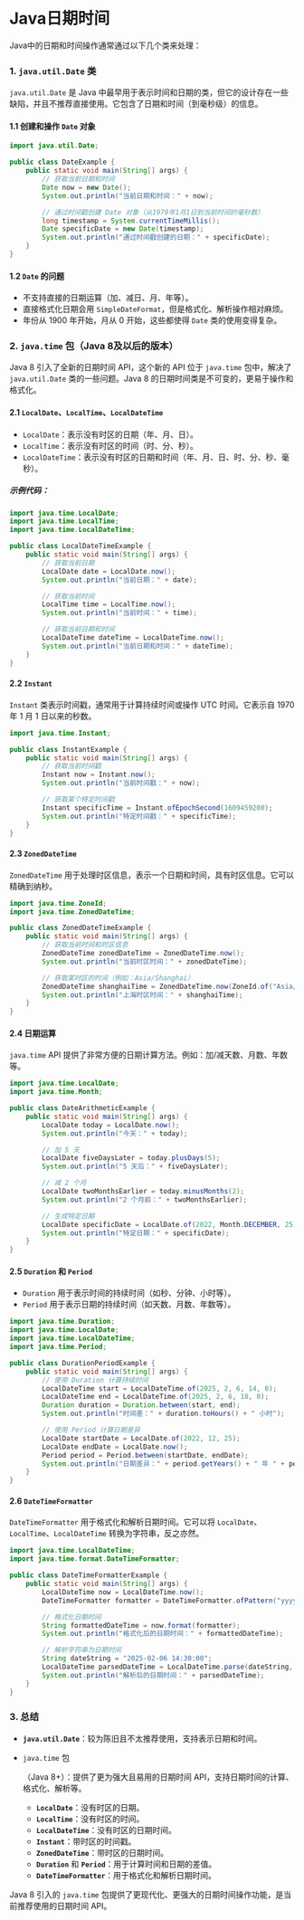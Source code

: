 # Java日期时间

Java中的日期和时间操作通常通过以下几个类来处理：

### 1. **`java.util.Date` 类**

`java.util.Date` 是 Java 中最早用于表示时间和日期的类，但它的设计存在一些缺陷，并且不推荐直接使用。它包含了日期和时间（到毫秒级）的信息。

#### 1.1 **创建和操作 `Date` 对象**

```java
import java.util.Date;

public class DateExample {
    public static void main(String[] args) {
        // 获取当前日期和时间
        Date now = new Date();
        System.out.println("当前日期和时间：" + now);

        // 通过时间戳创建 Date 对象（从1970年1月1日到当前时间的毫秒数）
        long timestamp = System.currentTimeMillis();
        Date specificDate = new Date(timestamp);
        System.out.println("通过时间戳创建的日期：" + specificDate);
    }
}
```

#### 1.2 **`Date` 的问题**

- 不支持直接的日期运算（加、减日、月、年等）。
- 直接格式化日期会用 `SimpleDateFormat`，但是格式化、解析操作相对麻烦。
- 年份从 1900 年开始，月从 0 开始，这些都使得 `Date` 类的使用变得复杂。

### 2. **`java.time` 包（Java 8及以后的版本）**

Java 8 引入了全新的日期时间 API，这个新的 API 位于 `java.time` 包中，解决了 `java.util.Date` 类的一些问题。Java 8 的日期时间类是不可变的，更易于操作和格式化。

#### 2.1 **`LocalDate`、`LocalTime`、`LocalDateTime`**

- `LocalDate`：表示没有时区的日期（年、月、日）。
- `LocalTime`：表示没有时区的时间（时、分、秒）。
- `LocalDateTime`：表示没有时区的日期和时间（年、月、日、时、分、秒、毫秒）。

##### 示例代码：

```java
import java.time.LocalDate;
import java.time.LocalTime;
import java.time.LocalDateTime;

public class LocalDateTimeExample {
    public static void main(String[] args) {
        // 获取当前日期
        LocalDate date = LocalDate.now();
        System.out.println("当前日期：" + date);

        // 获取当前时间
        LocalTime time = LocalTime.now();
        System.out.println("当前时间：" + time);

        // 获取当前日期和时间
        LocalDateTime dateTime = LocalDateTime.now();
        System.out.println("当前日期和时间：" + dateTime);
    }
}
```

#### 2.2 **`Instant`**

`Instant` 类表示时间戳，通常用于计算持续时间或操作 UTC 时间。它表示自 1970 年 1 月 1 日以来的秒数。

```java
import java.time.Instant;

public class InstantExample {
    public static void main(String[] args) {
        // 获取当前时间戳
        Instant now = Instant.now();
        System.out.println("当前时间戳：" + now);

        // 获取某个特定时间戳
        Instant specificTime = Instant.ofEpochSecond(1609459200);
        System.out.println("特定时间戳：" + specificTime);
    }
}
```

#### 2.3 **`ZonedDateTime`**

`ZonedDateTime` 用于处理时区信息，表示一个日期和时间，具有时区信息。它可以精确到纳秒。

```java
import java.time.ZoneId;
import java.time.ZonedDateTime;

public class ZonedDateTimeExample {
    public static void main(String[] args) {
        // 获取当前时间和时区信息
        ZonedDateTime zonedDateTime = ZonedDateTime.now();
        System.out.println("当前时区时间：" + zonedDateTime);

        // 获取某时区的时间（例如：Asia/Shanghai）
        ZonedDateTime shanghaiTime = ZonedDateTime.now(ZoneId.of("Asia/Shanghai"));
        System.out.println("上海时区时间：" + shanghaiTime);
    }
}
```

#### 2.4 **日期运算**

`java.time` API 提供了非常方便的日期计算方法。例如：加/减天数、月数、年数等。

```java
import java.time.LocalDate;
import java.time.Month;

public class DateArithmeticExample {
    public static void main(String[] args) {
        LocalDate today = LocalDate.now();
        System.out.println("今天：" + today);

        // 加 5 天
        LocalDate fiveDaysLater = today.plusDays(5);
        System.out.println("5 天后：" + fiveDaysLater);

        // 减 2 个月
        LocalDate twoMonthsEarlier = today.minusMonths(2);
        System.out.println("2 个月前：" + twoMonthsEarlier);

        // 生成特定日期
        LocalDate specificDate = LocalDate.of(2022, Month.DECEMBER, 25);
        System.out.println("特定日期：" + specificDate);
    }
}
```

#### 2.5 **`Duration` 和 `Period`**

- `Duration` 用于表示时间的持续时间（如秒、分钟、小时等）。
- `Period` 用于表示日期的持续时间（如天数、月数、年数等）。

```java
import java.time.Duration;
import java.time.LocalDate;
import java.time.LocalDateTime;
import java.time.Period;

public class DurationPeriodExample {
    public static void main(String[] args) {
        // 使用 Duration 计算持续时间
        LocalDateTime start = LocalDateTime.of(2025, 2, 6, 14, 0);
        LocalDateTime end = LocalDateTime.of(2025, 2, 6, 18, 0);
        Duration duration = Duration.between(start, end);
        System.out.println("时间差：" + duration.toHours() + " 小时");

        // 使用 Period 计算日期差异
        LocalDate startDate = LocalDate.of(2022, 12, 25);
        LocalDate endDate = LocalDate.now();
        Period period = Period.between(startDate, endDate);
        System.out.println("日期差异：" + period.getYears() + " 年 " + period.getMonths() + " 个月 " + period.getDays() + " 天");
    }
}
```

#### 2.6 **`DateTimeFormatter`**

`DateTimeFormatter` 用于格式化和解析日期时间。它可以将 `LocalDate`、`LocalTime`、`LocalDateTime` 转换为字符串，反之亦然。

```java
import java.time.LocalDateTime;
import java.time.format.DateTimeFormatter;

public class DateTimeFormatterExample {
    public static void main(String[] args) {
        LocalDateTime now = LocalDateTime.now();
        DateTimeFormatter formatter = DateTimeFormatter.ofPattern("yyyy-MM-dd HH:mm:ss");

        // 格式化日期时间
        String formattedDateTime = now.format(formatter);
        System.out.println("格式化后的日期时间：" + formattedDateTime);

        // 解析字符串为日期时间
        String dateString = "2025-02-06 14:30:00";
        LocalDateTime parsedDateTime = LocalDateTime.parse(dateString, formatter);
        System.out.println("解析后的日期时间：" + parsedDateTime);
    }
}
```

### 3. **总结**

- **`java.util.Date`**：较为陈旧且不太推荐使用，支持表示日期和时间。

- `java.time` 包

  （Java 8+）：提供了更为强大且易用的日期时间 API，支持日期时间的计算、格式化、解析等。 

  - **`LocalDate`**：没有时区的日期。
  - **`LocalTime`**：没有时区的时间。
  - **`LocalDateTime`**：没有时区的日期时间。
  - **`Instant`**：带时区的时间戳。
  - **`ZonedDateTime`**：带时区的日期时间。
  - **`Duration`** 和 **`Period`**：用于计算时间和日期的差值。
  - **`DateTimeFormatter`**：用于格式化和解析日期时间。

Java 8 引入的 `java.time` 包提供了更现代化、更强大的日期时间操作功能，是当前推荐使用的日期时间 API。